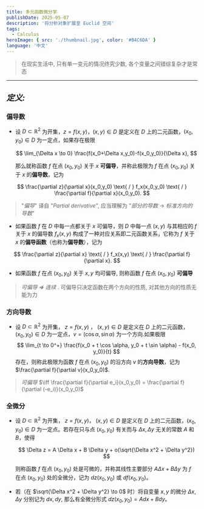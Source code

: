 ```yaml
---
title: 多元函数微分学
publishDate: 2025-05-07
description: '将分析对象扩展至 Euclid 空间'
tags:
  - Calculus
heroImage: { src: './thumbnail.jpg', color: '#B4C6DA' }
language: '中文'
---
```


> 在现实生活中, 只有单一变元的情况终究少数, 各个变量之间错综复杂才是常态

---

## _*定义:*_

### 偏导数

- 设 $D \subset \mathbb{R}^2$ 为开集，$z=f(x,y)$，$(x,y) \in D$ 是定义在 $D$ 上的二元函数，$(x_0,y_0) \in D$ 为一定点，如果存在极限

  $$
    \lim_{\Delta x \to 0} \frac{f(x_0+\Delta x,y_0)-f(x_0,y_0)}{\Delta x},
  $$

  那么就称函数 $f$ 在点 $(x_0,y_0)$ 关于 $x$ **可偏导**，并称此极限为 $f$ 在点 $(x_0,y_0)$ 关于 $x$ 的**偏导数**，记为

$$
\frac{\partial z}{\partial x}(x_0,y_0) \text{ / } f_x(x_0,y_0) \text{ / } \frac{\partial f}{\partial x}(x_0,y_0).
$$

> "_偏导_" 译自 "_Partial derivative_", 应当理解为 "_部分的导数_ -> _标准方向的导数_"

- 如果函数 $f$ 在 $D$ 中每一点都关于 $x$ 可偏导，则 $D$ 中每一点 $(x,y)$ 与其相应的 $f$ 关于 $x$ 的偏导数 $f_x(x,y)$ 构成了一种对应关系即二元函数关系，它称为 $f$ 关于 $x$ 的**偏导函数**（也称为**偏导数**），记为

$$
\frac{\partial z}{\partial x} \text{ / } f_x(x,y) \text{ / } \frac{\partial f}{\partial x}.
$$

- 如果函数 $f$ 在点 $(x_0, y_0)$ 关于 $x, y$ 均可偏导, 则称函数 $f$ 在点 $(x_0, y_0)$ **可偏导**

> _可偏导_ $\nRightarrow$ _连续_ . 可偏导只决定函数在两个方向的性质, 对其他方向的性质无能为力

### 方向导数

- 设 $D \subset \mathbb{R}^2$ 为开集， $z=f(x,y)$ ， $(x,y) \in D$ 是定义在 $D$ 上的二元函数，$(x_0,y_0) \in D$ 为一定点，$v=(\cos \alpha,\sin \alpha)$ 为一个方向.如果极限
  $$
  \lim_{t \to 0^+} \frac{f(x_0 + t \cos \alpha, y_0 + t \sin \alpha) - f(x_0, y_0)}{t}
  $$
  存在，则称此极限为函数 $f$ 在点 $(x_0,y_0)$ 的沿方向 $v$ 的**方向导数**，记为 $\frac{\partial f}{\partial v}(x_0,y_0)$.

> _可偏导_ $\iff \frac{\partial f}{\partial e_i}(x_0,y_0) = \frac{\partial f}{\partial (-e_i)}(x_0,y_0)$

### 全微分

- 设 $D \subset \mathbb{R}^2$ 为开集， $z = f(x,y)$， $(x,y) \in D$ 是定义在 $D$ 上的二元函数，$(x_0, y_0) \in D$ 为一定点。若存在只与点 $(x_0, y_0)$ 有关而与 $\Delta x, \Delta y$ 无关的常数 $A$ 和 $B$，使得

  $$
  \Delta z = A \Delta x + B \Delta y + o(\sqrt{\Delta x^2 + \Delta y^2})
  $$

  则称函数 $f$ 在点 $(x_0, y_0)$ 处是可微的，并称其线性主要部分 $A \Delta x + B \Delta y$ 为 $f$ 在点 $(x_0, y_0)$ 处的全微分，记为 $dz(x_0, y_0)$ 或 $df(x_0, y_0)$。

- 若（在 $\sqrt{\Delta x^2 + \Delta y^2} \to 0$ 时）将自变量 $x, y$ 的微分 $\Delta x, \Delta y$ 分别记为 $dx, dy$, 那么有全微分形式
  $dz(x_0, y_0) = A dx + B dy$。
